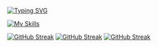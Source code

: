 [![Typing SVG](https://readme-typing-svg.demolab.com?font=Fira+Code&size=24&duration=3000&pause=1000&width=435&lines=Xiaoyang+Liu;Software+Engineering+Student;Lifelong+Learner)](https://git.io/typing-svg)


[![My Skills](https://skillicons.dev/icons?i=typescript,react,python,next,vite,tailwindcss,firebase,appwrite,kotlin)](https://skillicons.dev)

[![GitHub Streak](https://streak-stats.demolab.com?user=ERHUTUZI123&theme=meta-dark&hide_border=true&card_width=136&card_height=200&hide_current_streak=true&hide_longest_streak=true)](https://git.io/streak-stats)
[![GitHub Streak](https://streak-stats.demolab.com?user=ERHUTUZI123&theme=meta-dark&hide_border=true&card_width=136&card_height=200&hide_total_contributions=true&hide_longest_streak=true)](https://git.io/streak-stats)
[![GitHub Streak](https://streak-stats.demolab.com?user=ERHUTUZI123&theme=meta-dark&hide_border=true&card_width=136&card_height=200&hide_total_contributions=true&hide_current_streak=true)](https://git.io/streak-stats)
<!--START_SECTION:waka-->
<!--END_SECTION:waka-->
<!---
ERHUTUZI123/ERHUTUZI123 is a ✨ special ✨ repository because its `README.md` (this file) appears on your GitHub profile.
You can click the Preview link to take a look at your changes.
--->
